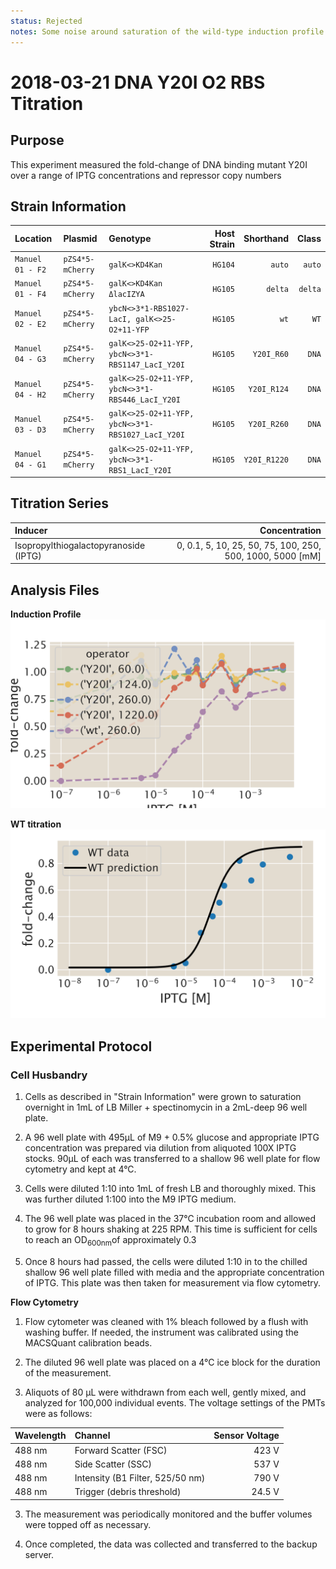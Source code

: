 ```yaml
---
status: Rejected
notes: Some noise around saturation of the wild-type induction profile. Probably OK.
---
```


# 2018-03-21 DNA Y20I O2 RBS Titration

## Purpose
This experiment measured the fold-change of DNA binding mutant Y20I over a range of IPTG concentrations and repressor copy numbers

## Strain Information

| Location | Plasmid | Genotype | Host Strain | Shorthand | Class |
| :------- | :------ | :------- | ----------: | --------: | -----:| 
| `Manuel 01 - F2` | `pZS4*5-mCherry` |  `galK<>KD4Kan` | `HG104` | `auto` | `auto`|
| `Manuel 01 - F4` | `pZS4*5-mCherry` | `galK<>KD4Kan ΔlacIZYA` | `HG105` | `delta`| `delta`|
| `Manuel 02 - E2` | `pZS4*5-mCherry` | `ybcN<>3*1-RBS1027-LacI, galK<>25-O2+11-YFP` | `HG105` | `wt` | `WT`|
| `Manuel 04 - G3` | `pZS4*5-mCherry` | `galK<>25-O2+11-YFP, ybcN<>3*1-RBS1147_LacI_Y20I` | `HG105` | `Y20I_R60` | `DNA`|
| `Manuel 04 - H2` | `pZS4*5-mCherry` | `galK<>25-O2+11-YFP, ybcN<>3*1-RBS446_LacI_Y20I` | `HG105` | `Y20I_R124` | `DNA`|
| `Manuel 03 - D3` | `pZS4*5-mCherry` | `galK<>25-O2+11-YFP, ybcN<>3*1-RBS1027_LacI_Y20I` | `HG105` | `Y20I_R260` | `DNA`|
| `Manuel 04 - G1` | `pZS4*5-mCherry` | `galK<>25-O2+11-YFP, ybcN<>3*1-RBS1_LacI_Y20I` | `HG105` | `Y20I_R1220` | `DNA`|


## Titration Series
| Inducer | Concentration |
| :------ | ------------: |
| Isopropylthiogalactopyranoside (IPTG) | 0, 0.1, 5, 10, 25, 50, 75, 100, 250, 500, 1000, 5000  [mM] |


## Analysis Files

**Induction Profile**
![](output/20180321_r2_DNA_fold_change_curve.png)

**WT titration**
![](output/20180321_r2_DNA_WT_titration.png)

## Experimental Protocol

### Cell Husbandry

1. Cells as described in "Strain Information" were grown to saturation overnight in 1mL of LB Miller + spectinomycin in a 2mL-deep 96 well plate.

2. A 96 well plate with 495µL of M9 + 0.5% glucose and appropriate IPTG concentration was prepared via dilution from aliquoted 100X IPTG stocks. 90µL of each  was transferred to a shallow 96 well plate for flow cytometry and kept at 4°C.

3. Cells were diluted 1:10 into 1mL of fresh LB and thoroughly mixed. This was further diluted 1:100 into the M9 IPTG medium.

4. The 96 well plate was placed in the 37°C incubation room and allowed to grow for 8 hours shaking at 225 RPM. This time is sufficient for cells to reach an  OD<sub>600nm</sub>of approximately 0.3

5.  Once 8 hours had passed, the cells were diluted 1:10 in to the chilled shallow 96 well plate filled with media and the appropriate concentration of IPTG. This plate was then taken for measurement via flow cytometry.


**Flow Cytometry**
1. Flow cytometer was cleaned with 1% bleach followed by a flush with washing buffer. If needed, the instrument was calibrated using the MACSQuant calibration beads.
 
2. The diluted 96 well plate was placed on a 4°C ice block for the duration of the measurement. 

2. Aliquots of 80 µL were withdrawn from each well, gently mixed, and analyzed for 100,000
individual events. The voltage settings of the PMTs were as follows:

| Wavelength | Channel | Sensor Voltage|
|:---|:---|---:|
| 488 nm | Forward Scatter (FSC) | 423 V|
| 488 nm   | Side Scatter (SSC) | 537 V|
| 488 nm | Intensity (B1 Filter, 525/50 nm) | 790 V|
| 488 nm | Trigger (debris threshold) | 24.5 V|

3. The measurement was periodically monitored and the buffer volumes were topped
off as necessary.

4. Once completed, the data was collected and transferred to the backup server.
